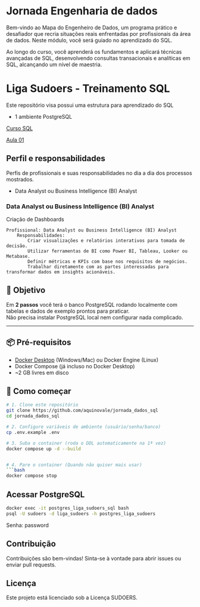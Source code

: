 # Jornada Engenharia de dados
Bem-vindo ao Mapa do Engenheiro de Dados, um programa prático e desafiador que recria situações reais enfrentadas por profissionais da área de dados. Neste módulo, você será guiado no aprendizado do SQL.

Ao longo do curso, você aprenderá os fundamentos e aplicará técnicas avançadas de SQL, desenvolvendo consultas transacionais e analíticas em SQL, alcançando um nível de maestria.

# Liga Sudoers - Treinamento SQL

Este repositório visa possui uma estrutura para aprendizado do SQL
  * 1 ambiente PostgreSQL 
    
  [Curso SQL](https://www.youtube.com/watch?v=aQd5_vcn18U&list=PLD3-a_5KsN3nuXukrq8kCYtxnZR4FD2nJ)

  [Aula 01](https://www.youtube.com/watch?v=Y6LnIujlbhc&list=PLD3-a_5KsN3nuXukrq8kCYtxnZR4FD2nJ&index=10)

## Perfil e responsabilidades

Perfis de profissionais e suas responsabilidades no dia a dia dos processos mostrados.  
 - Data Analyst ou Business Intelligence (BI) Analyst

### Data Analyst ou Business Intelligence (BI) Analyst
Criação de Dashboards

    Profissional: Data Analyst ou Business Intelligence (BI) Analyst
        Responsabilidades:
            Criar visualizações e relatórios interativos para tomada de decisão.
            Utilizar ferramentas de BI como Power BI, Tableau, Looker ou Metabase.
            Definir métricas e KPIs com base nos requisitos de negócios.
            Trabalhar diretamente com as partes interessadas para transformar dados em insights acionáveis.


## 🎯 Objetivo
Em **2 passos** você terá o banco PostgreSQL rodando localmente com tabelas e dados de exemplo prontos para praticar.  
Não precisa instalar PostgreSQL local nem configurar nada complicado.

---

## 📦 Pré-requisitos
- [Docker Desktop](https://www.docker.com/products/docker-desktop) (Windows/Mac) ou Docker Engine (Linux)  
- Docker Compose (já incluso no Docker Desktop)  
- ~2 GB livres em disco  



## 🚀 Como começar


```bash
# 1. Clone este repositório
git clone https://github.com/aquinovale/jornada_dados_sql
cd jornada_dados_sql

# 2. Configure variáveis de ambiente (usuário/senha/banco)
cp .env.example .env

# 3. Suba o container (roda o DDL automaticamente na 1ª vez)
docker compose up -d --build


# 4. Pare o container (Quando não quiser mais usar)
```bash
docker compose stop
```


## Acessar PostgreSQL
```bash
docker exec -it postgres_liga_sudoers_sql bash 
psql -U sudoers -d liga_sudoers -h postgres_liga_sudoers
```

Senha: password

## Contribuição

Contribuições são bem-vindas! Sinta-se à vontade para abrir issues ou enviar pull requests.

## Licença

Este projeto está licenciado sob a Licença SUDOERS.

